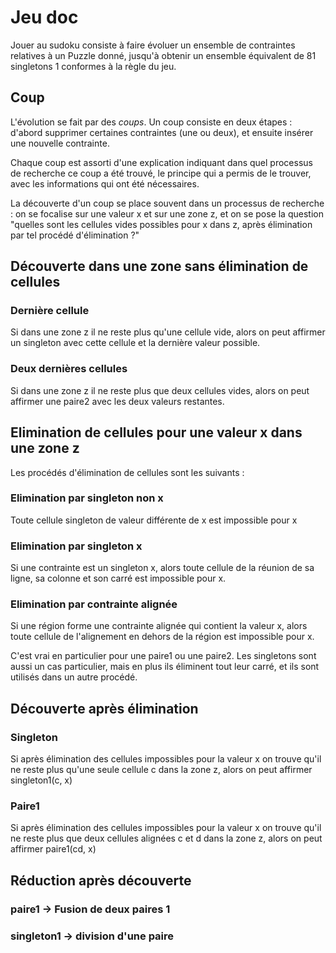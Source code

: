 #  Jeu doc

Jouer au sudoku consiste à faire évoluer un ensemble de contraintes relatives à un Puzzle donné, jusqu'à obtenir un ensemble équivalent de 81 singletons 1 conformes à la règle du jeu.

## Coup

L'évolution se fait par des *coups*. Un coup consiste en deux étapes : d'abord supprimer certaines contraintes (une ou deux), et ensuite insérer une nouvelle contrainte.

Chaque coup est assorti d'une explication indiquant dans quel processus de recherche ce coup a été trouvé, le principe qui a permis de le trouver, avec les informations qui ont été nécessaires.

La découverte d'un coup se place souvent dans un processus de recherche : on se focalise sur une valeur x et sur une zone z, et on se pose la question "quelles sont les cellules vides possibles pour x dans z, après élimination par tel procédé d'élimination ?"

## Découverte dans une zone sans élimination de cellules

### Dernière cellule

Si dans une zone z il ne reste plus qu'une cellule vide, alors on peut affirmer un singleton avec cette cellule et la dernière valeur possible.

### Deux dernières cellules

Si dans une zone z il ne reste plus que deux cellules vides, alors on peut affirmer une paire2 avec les deux valeurs restantes.

## Elimination de cellules pour une valeur x dans une zone z

Les procédés d'élimination de cellules sont les suivants :

### Elimination par singleton non x

Toute cellule singleton de valeur différente de x est impossible pour x

### Elimination par singleton x

Si une contrainte est un singleton x, alors toute cellule de la réunion de sa ligne, sa colonne et son carré est impossible pour x.

### Elimination par contrainte alignée

Si une région forme une contrainte alignée qui contient la valeur x, alors toute cellule de l'alignement en dehors de la région est impossible pour x.

C'est vrai en particulier pour une paire1 ou une paire2. Les singletons sont aussi un cas particulier, mais en plus ils éliminent tout leur carré, et ils sont utilisés dans un autre procédé.

## Découverte après élimination

### Singleton

Si après élimination des cellules impossibles pour la valeur x on trouve qu'il ne reste plus qu'une seule cellule c dans la zone z, alors on peut affirmer singleton1(c, x)

### Paire1

Si après élimination des cellules impossibles pour la valeur x on trouve qu'il ne reste plus que deux cellules alignées c et d dans la zone z, alors on peut affirmer paire1(cd, x)

## Réduction après découverte

### paire1 -> Fusion de deux paires 1

### singleton1 -> division d'une paire





